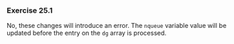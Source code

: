 ### Exercise 25.1

No, these changes will introduce an error. The `nqueue` variable value will be updated before the entry on the `dg` array is processed.

